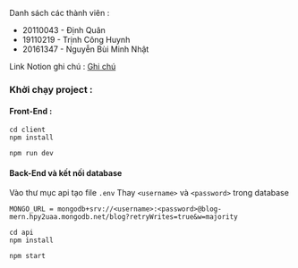 
Danh sách các thành viên :
- 20110043 - Định Quân 
- 19110219 - Trịnh Công Huynh
- 20161347 - Nguyễn Bùi Minh Nhật

Link Notion ghi chú : [Ghi chú ](https://javier1234559.notion.site/Blog-Website-with-MERN-stack-8ef3d156fe90443984591092171c1168)

### Khởi chạy project :
#### Front-End : 

```
cd client
npm install

npm run dev
```

#### Back-End và kết nối database
Vào thư mục api tạo file `.env`
Thay `<username>` và `<password>` trong database
```
MONGO_URL = mongodb+srv://<username>:<password>@blog-mern.hpy2uaa.mongodb.net/blog?retryWrites=true&w=majority
```

```
cd api
npm install

npm start

```
